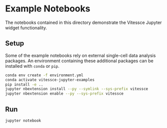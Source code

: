 # Example Notebooks

The notebooks contained in this directory demonstrate the Vitessce Jupyter widget functionality.

## Setup

Some of the example notebooks rely on external single-cell data analysis packages. An environment containing these additional packages can be installed with `conda` or `pip`.

```sh
conda env create -f environment.yml
conda activate vitessce-jupyter-examples
pip install -e ..
jupyter nbextension install --py --symlink --sys-prefix vitessce
jupyter nbextension enable --py --sys-prefix vitessce
```

## Run

```sh
jupyter notebook
```